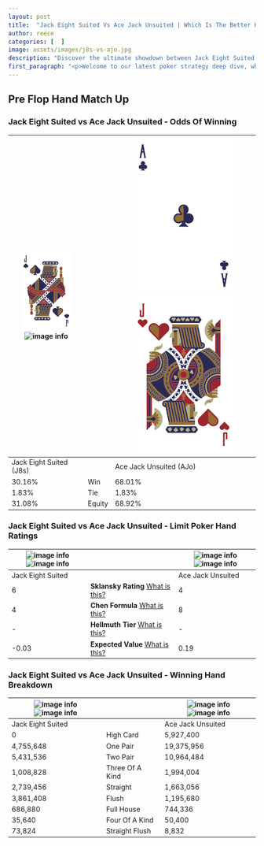 ```yaml
---
layout: post
title:  "Jack Eight Suited Vs Ace Jack Unsuited | Which Is The Better Hand In Poker? A Complete Guide"
author: reece
categories: [  ]
image: assets/images/j8s-vs-ajo.jpg
description: "Discover the ultimate showdown between Jack Eight Suited and Ace Jack Unsuited in poker! Uncover the odds, strategies, and scenarios where one hand triumphs over the other. Get ready to up your poker game with this thrilling analysis."
first_paragraph: "<p>Welcome to our latest poker strategy deep dive, where we're pitting two distinct hands against each other in a high-stakes showdown: Jack Eight Suited vs Ace Jack Unsuited.</p><p>In the dynamic world of poker, every decision counts, and knowing which hand holds the upper hand is key to your success at the table.</p><p>In this article, we'll dissect these two hands, explore the scenarios where one dominates the other, and equip you with the knowledge to make strategic choices that can tip the odds in your favor.</p><p>Get ready to unravel the intriguing dynamics of these poker hands and elevate your game to new heights.</p>"
---
```




[comment]: # (sp0)

## Pre Flop Hand Match Up

<div class="table hand-ratings" markdown="1"> 



### Jack Eight Suited vs Ace Jack Unsuited - Odds Of Winning


    
| ![image info](assets/images/hand1/j.png) ![image info](assets/images/hand1/8s.png) |  | ![image info](assets/images/hand2/a.png) ![image info](assets/images/hand2/jo.png) |
| -------- | -------- | -------- |
| Jack Eight Suited (J8s) |  | Ace Jack Unsuited (AJo) |
| 30.16% | Win | 68.01% |
| 1.83% | Tie | 1.83% |
| 31.08% | Equity | 68.92% |




[comment]: # (sp1)



### Jack Eight Suited vs Ace Jack Unsuited - Limit Poker Hand Ratings


    
| ![image info](https://www.riverpairs.com/assets/images/hand1/j.png) ![image info](https://www.riverpairs.com/assets/images/hand1/8s.png) |  | ![image info](https://www.riverpairs.com/assets/images/hand2/a.png) ![image info](https://www.riverpairs.com/assets/images/hand2/jo.png) |
| -------- | -------- | -------- |
| Jack Eight Suited |  | Ace Jack Unsuited |
| 6 | **Sklansky Rating** [What is this?](/sklansky-rating-explained) | 4 |
| 4 | **Chen Formula** [What is this?](/chen-formula-explained) | 8 |
| - | **Hellmuth Tier** [What is this?](/Hellmuth-tier-explained) | - |
| -0.03 | **Expected Value** [What is this?](/expected-value-explained) | 0.19 |




[comment]: # (sp2)



### Jack Eight Suited vs Ace Jack Unsuited - Winning Hand Breakdown


    
| ![image info](https://www.riverpairs.com/assets/images/hand1/j.png) ![image info](https://www.riverpairs.com/assets/images/hand1/8s.png) |  | ![image info](https://www.riverpairs.com/assets/images/hand2/a.png) ![image info](https://www.riverpairs.com/assets/images/hand2/jo.png) |
| -------- | -------- | -------- |
| Jack Eight Suited |  | Ace Jack Unsuited |
| 0 | High Card | 5,927,400 |
| 4,755,648 | One Pair | 19,375,956 |
| 5,431,536 | Two Pair | 10,964,484 |
| 1,008,828 | Three Of A Kind | 1,994,004 |
| 2,739,456 | Straight | 1,663,056 |
| 3,861,408 | Flush | 1,195,680 |
| 686,880 | Full House | 744,336 |
| 35,640 | Four Of A Kind | 50,400 |
| 73,824 | Straight Flush | 8,832 |




[comment]: # (sp3)



</div>

[comment]: # (sp4)



[comment]: # (sp5)

